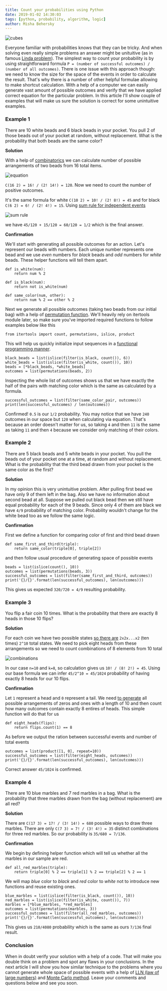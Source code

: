 ```yaml
---
title: Count your probabilities using Python
date: 2019-01-02 14:30:03
tags: [python, probability, algorithm, logic]
author: Misha Behersky
---
```


![cubes](/img/article/ca5da93f41ce32d6a16d7752eff8265b.jpg)

Everyone familiar with probabilities knows that they can be tricky. And when solving even really simple problems an answer might be unituitive (as in famous [Linda problem](https://en.wikipedia.org/wiki/Conjunction_fallacy)). The simplest way to count your probability is by using straightforward formula `P = (number of successful outcomes) / (number of all outcomes)`. There is one issue with this approach though: we need to know the size for the space of the events in order to calculate the result. That's why there is a number of other helpful formulae allowing to make shortcut calculation. With a help of a computer we can easily generate vast amount of possible outcomes and verify that we have applied correct equation for the particular problem. In this article I'll show couple of examples that will make us sure the solution is correct for some unintuitive examples.

### Example 1
There are 10 white beads and 6 black beads in your pocket. You pull 2 of those beads out of your pocket at random, without replacement. What is the probability that both beads are the same color?

**Solution**

With a help of [combinatorics](https://en.wikipedia.org/wiki/Combinatorics) we can calculate number of possible arrangements of two beads from 16 total items.

![equation](/img/article/e90f9fb86843343287d3de8ecdae3e46.png)

`C(16 2) = 16! / (2! 14!) = 120`. Now we need to count the number of positive outcomes. 

It's the same formula for white `C(10 2) = 10! / (2! 8!) = 45` and for black `C(6 2) = 6! / (2! 4!) = 15`. Using [sum rule for independent events](https://en.wikipedia.org/wiki/Rule_of_sum)

![sum rule](/img/article/5130eb7126c8302990d5c0cbaae5c13b.png)

we have `45/120 + 15/120 = 60/120 = 1/2` which is the final answer.

**Confirmation**

We'll start with generating all possible outcomes for an action. Let's represent our beads with numbers. Each unique number represents one bead and we use *even* numbers for *black* beads and *odd* numbers for *white* beads. These helper functions will tell them apart.

```
def is_white(num):
    return num % 2

def is_black(num):
    return not is_white(num)

def same_color(num, other):
    return num % 2 == other % 2
```

Next we generate all possible outcomes (taking two beads from our initial bag) with a help of [permutation function](https://docs.python.org/3/library/itertools.html#itertools.permutations). We'll heavily rely on itertools module later, so make sure you've imported required functions to follow examples below like this

```
from itertools import count, permutations, islice, product
```

This will help us quickly initialize input sequences in a [functional programming manner](https://docs.python.org/3/library/functional.html).

```
black_beads = list(islice(filter(is_black, count()), 6))
white_beads = list(islice(filter(is_white, count()), 10))
beads = [*black_beads, *white_beads]
outcomes = list(permutations(beads, 2))
```

Inspecting the whole list of outcomes shows us that we have exactly the half of the pairs with matching color which is the same as calculated by a formula. 

```
successful_outcomes = list(filter(same_color_pair, outcomes))
print(len(successful_outcomes) / len(outcomes))
```

Confirmed! `0.5` is our `1/2` probability. You may notice that we have `240` outcomes in our space but `120` when calculating via equation. That's because an order doesn't matter for us, so taking `4` and then `11` is the same as taking `11` and then `4` because we consider only matching of their colors.

### Example 2
There are 5 black beads and 5 white beads in your pocket. You pull the beads out of your pocket one at a time, at random and without replacement. What is the probability that the third bead drawn from your pocket is the same color as the first?

**Solution**

In my opinion this is very unintuitive problem. After pulling first bead we have only 9 of them left in the bag. Also we have no information about second bead at all. Suppose we pulled out black bead then we still have equal probability for each of the 9 beads.  Since only 4 of them are black we have `4/9` probability of matching color. Probability wouldn't change for the white bead too as we follow the same logic.

**Confirmation**

First we define a function for comparing color of first and third bead drawn

```
def same_first_and_third(triple):
    return same_color(triple[0], triple[2])
```

and then follow usual procedure of generating space of possible events

```
beads = list(islice(count(), 10))
outcomes = list(permutations(beads, 3))
successful_outcomes = list(filter(same_first_and_third, outcomes))
print('{}/{}'.format(len(successful_outcomes), len(outcomes)))
```

This gives us expected `320/720 = 4/9` resulting probability.

### Example 3
You flip a fair coin 10 times. What is the probability that there are exactly 8 heads in those 10 flips?

**Solution**

For each coin we have two possible states [so there are](https://en.wikipedia.org/wiki/Combination#Number_of_k-combinations_for_all_k) `2x2x...x2` (ten times) `2^10` total states. We need to pick eight heads from these arrangements so we need to count combinations of 8 elements from 10 total

![combinations](/img/article/c94ef73e817133e198c1af9208a6f68c.png)

In our case `n=10` and `k=8`, so calculation gives us `10! / (8! 2!) = 45`. Using our base formula we can infer `45/2^10 = 45/1024` probability of having exactly 8 heads for our 10 flips.

**Confirmation**

Let `1` represent a head and `0` represent a tail. We need [to generate](https://docs.python.org/3/library/itertools.html#itertools.product) all possible arrangements of zeros and ones with a length of 10 and then count how many outcomes contain exactly 8 entires of heads. This simple function will do that for us

```
def eight_heads(flips):
    return flips.count(1) == 8
```

As before we output the ration between successful events and number of total events

```
outcomes = list(product([1, 0], repeat=10))
successful_outcomes = list(filter(eight_heads, outcomes))
print('{}/{}'.format(len(successful_outcomes), len(outcomes)))
```

Correct answer `45/1024` is confirmed.

### Example 4
There are 10 blue marbles and 7 red marbles in a bag. What is the probability that three marbles drawn from the bag (without replacement) are all red?

**Solution**

There are `C(17 3) = 17! / (3! 14!) = 680` possible ways to draw three marbles. There are only `C(7 3) = 7! / (3! 4!) = 35` distinct combinations for three red marbles. So our probability is `35/680 = 7/136`.

**Confirmation**

We begin by defining helper function which will tell us whether all the marbles in our sample are red.

```
def all_red_marbles(triple):
    return triple[0] % 2 == triple[1] % 2 == triple[2] % 2 == 1
```

We will map *blue* color to *black* and *red* color to *white* not to introduce new functions and reuse existing ones.

```
blue_marbles = list(islice(filter(is_black, count()), 10))
red_marbles = list(islice(filter(is_white, count()), 7))
marbles = [*blue_marbles, *red_marbles]
outcomes = list(permutations(marbles, 3))
successful_outcomes = list(filter(all_red_marbles, outcomes))
print('{}/{}'.format(len(successful_outcomes), len(outcomes)))
```

This gives us `210/4080` probability which is the same as ours `7/136` final result.

### Conclusion
When in doubt verify your solution with a help of a code. That will make you double think on a problem and spot any flaws in your conclusions. In the next article I will show you how similar technique to the problems where you cannot generate whole space of possible events with a help of [LLN (law of large numbers)](https://en.wikipedia.org/wiki/Law_of_large_numbers) and [Monte Carlo method](https://en.wikipedia.org/wiki/Monte_Carlo_method). Leave your comments and questions below and see you soon.
